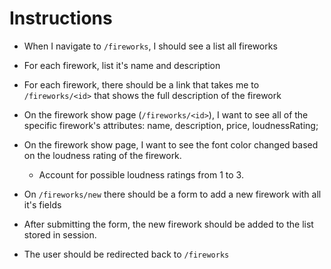 # Instructions

- When I navigate to `/fireworks`, I should see a list all fireworks
- For each firework, list it's name and description
- For each firework, there should be a link that takes me to `/fireworks/<id>` that shows the full description of the firework

- On the firework show page (`/fireworks/<id>`), I want to see all of the specific firework's attributes:
  name, description, price, loudnessRating;
- On the firework show page, I want to see the font color changed based on the loudness rating of the firework.
  - Account for possible loudness ratings from 1 to 3.

- On `/fireworks/new` there should be a form to add a new firework with all it's fields
- After submitting the form, the new firework should be added to the list stored in session.
- The user should be redirected back to `/fireworks`
